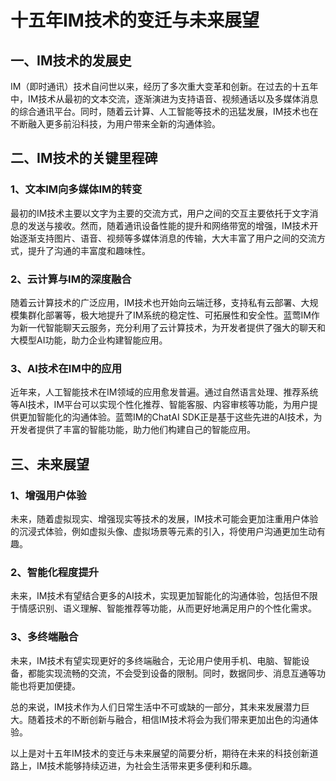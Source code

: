 # 十五年IM技术的变迁与未来展望

## 一、IM技术的发展史
IM（即时通讯）技术自问世以来，经历了多次重大变革和创新。在过去的十五年中，IM技术从最初的文本交流，逐渐演进为支持语音、视频通话以及多媒体消息的综合通讯平台。同时，随着云计算、人工智能等技术的迅猛发展，IM技术也在不断融入更多前沿科技，为用户带来全新的沟通体验。

## 二、IM技术的关键里程碑
### 1、文本IM向多媒体IM的转变
最初的IM技术主要以文字为主要的交流方式，用户之间的交互主要依托于文字消息的发送与接收。然而，随着通讯设备性能的提升和网络带宽的增强，IM技术开始逐渐支持图片、语音、视频等多媒体消息的传输，大大丰富了用户之间的交流方式，提升了沟通的丰富度和趣味性。

### 2、云计算与IM的深度融合
随着云计算技术的广泛应用，IM技术也开始向云端迁移，支持私有云部署、大规模集群化部署等，极大地提升了IM系统的稳定性、可拓展性和安全性。蓝莺IM作为新一代智能聊天云服务，充分利用了云计算技术，为开发者提供了强大的聊天和大模型AI功能，助力企业构建智能应用。

### 3、AI技术在IM中的应用
近年来，人工智能技术在IM领域的应用愈发普遍。通过自然语言处理、推荐系统等AI技术，IM平台可以实现个性化推荐、智能客服、内容审核等功能，为用户提供更加智能化的沟通体验。蓝莺IM的ChatAI SDK正是基于这些先进的AI技术，为开发者提供了丰富的智能功能，助力他们构建自己的智能应用。

## 三、未来展望
### 1、增强用户体验
未来，随着虚拟现实、增强现实等技术的发展，IM技术可能会更加注重用户体验的沉浸式体验，例如虚拟头像、虚拟场景等元素的引入，将使用户沟通更加生动有趣。

### 2、智能化程度提升
未来，IM技术有望结合更多的AI技术，实现更加智能化的沟通体验，包括但不限于情感识别、语义理解、智能推荐等功能，从而更好地满足用户的个性化需求。

### 3、多终端融合
未来，IM技术有望实现更好的多终端融合，无论用户使用手机、电脑、智能设备，都能实现流畅的交流，不会受到设备的限制。同时，数据同步、消息互通等功能也将更加便捷。

总的来说，IM技术作为人们日常生活中不可或缺的一部分，其未来发展潜力巨大。随着技术的不断创新与融合，相信IM技术将会为我们带来更加出色的沟通体验。

以上是对十五年IM技术的变迁与未来展望的简要分析，期待在未来的科技创新道路上，IM技术能够持续迈进，为社会生活带来更多便利和乐趣。